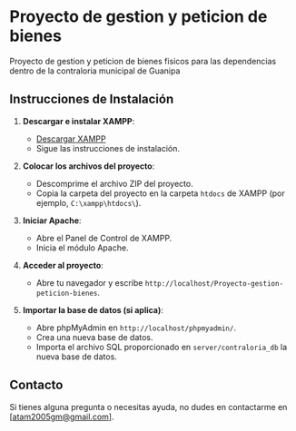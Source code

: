 # Proyecto de gestion y peticion de bienes
Proyecto de gestion y peticion de bienes fisicos para las dependencias dentro de la contraloria municipal de Guanipa

## Instrucciones de Instalación

1. **Descargar e instalar XAMPP**:
   - [Descargar XAMPP](https://www.apachefriends.org/index.html)
   - Sigue las instrucciones de instalación.

2. **Colocar los archivos del proyecto**:
   - Descomprime el archivo ZIP del proyecto.
   - Copia la carpeta del proyecto en la carpeta `htdocs` de XAMPP (por ejemplo, `C:\xampp\htdocs\`).

3. **Iniciar Apache**:
   - Abre el Panel de Control de XAMPP.
   - Inicia el módulo Apache.

4. **Acceder al proyecto**:
   - Abre tu navegador y escribe `http://localhost/Proyecto-gestion-peticion-bienes`.

5. **Importar la base de datos (si aplica)**:
   - Abre phpMyAdmin en `http://localhost/phpmyadmin/`.
   - Crea una nueva base de datos.
   - Importa el archivo SQL proporcionado en `server/contraloria_db` la nueva base de datos.

## Contacto
Si tienes alguna pregunta o necesitas ayuda, no dudes en contactarme en [atam2005gm@gmail.com].
